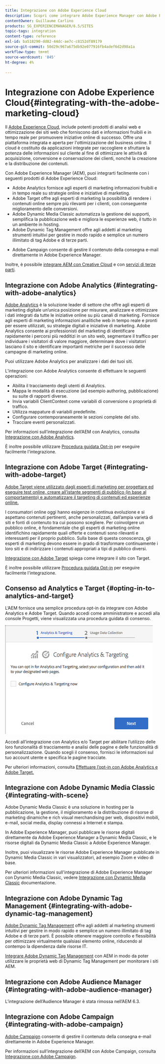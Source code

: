 ```yaml
---
title: Integrazione con Adobe Experience Cloud
description: Scopri come integrare Adobe Experience Manager con Adobe Experience Cloud.
contentOwner: Guillaume Carlino
products: SG_EXPERIENCEMANAGER/6.5/SITES
topic-tags: integration
content-type: reference
exl-id: ba518290-dd82-44dc-ae7c-c8152df89179
source-git-commit: 50d29c967a675db92e077916fb4adef6d2d98a1a
workflow-type: tm+mt
source-wordcount: '845'
ht-degree: 4%

---
```


# Integrazione con Adobe Experience Cloud{#integrating-with-the-adobe-marketing-cloud}

Il [Adobe Experience Cloud](https://business.adobe.com/products/marketing-cloud/main.html), include potenti prodotti di analisi web e ottimizzazione dei siti web che forniscono dati e informazioni fruibili e in tempo reale per promuovere iniziative online di successo. Offre una piattaforma integrata e aperta per l&#39;ottimizzazione del business online. Il cloud è costituito da applicazioni integrate per raccogliere e sfruttare la potenza delle informazioni sul cliente al fine di ottimizzare le attività di acquisizione, conversione e conservazione dei clienti, nonché la creazione e la distribuzione dei contenuti.

Con Adobe Experience Manager (AEM), puoi integrarti facilmente con i seguenti prodotti di Adobe Experience Cloud:

* Adobe Analytics fornisce agli esperti di marketing informazioni fruibili e in tempo reale su strategie online e iniziative di marketing.
* Adobe Target offre agli esperti di marketing la possibilità di rendere i contenuti online sempre più rilevanti per i clienti, con conseguente miglioramento delle conversioni.
* Adobe Dynamic Media Classic automatizza la gestione dei supporti, semplifica la pubblicazione web e migliora le esperienze web, il tutto in un ambiente in hosting.
* Adobe Dynamic Tag Management offre agli addetti al marketing strumenti intuitivi per gestire in modo rapido e semplice un numero illimitato di tag Adobe e di terze parti.
<!-- Search&Promote is end of life as of September 1, 2022 * Adobe Search&Promote gives marketers the ability to control and optimize the search results on their sites. -->
* Adobe Campaign consente di gestire il contenuto della consegna e-mail direttamente in Adobe Experience Manager.

Inoltre, è possibile [integrare AEM con Creative Cloud](/help/assets/aem-cc-integration-best-practices.md) e con [servizi di terze parti](/help/sites-administering/third-party-services.md).

## Integrazione con Adobe Analytics  {#integrating-with-adobe-analytics}

[Adobe Analytics](https://business.adobe.com/products/analytics/adobe-analytics.html) è la soluzione leader di settore che offre agli esperti di marketing digitale un’unica posizione per misurare, analizzare e ottimizzare i dati integrati da tutte le iniziative online su più canali di marketing. Fornisce agli esperti di marketing informazioni analitiche web in tempo reale e pronti per essere utilizzati, su strategie digitali e iniziative di marketing. Adobe Analytics consente ai professionisti del marketing di identificare rapidamente i percorsi più redditizi in un sito web, segmentare il traffico per individuare i visitatori di valore maggiore, determinare dove i visitatori lasciano il sito e identificare importanti metriche per il successo delle campagne di marketing online.

Puoi utilizzare Adobe Analytics per analizzare i dati dei tuoi siti.

L’integrazione con Adobe Analytics consente di effettuare le seguenti operazioni:

* Abilita il tracciamento degli utenti di Analytics.
* Mappa le modalità di esecuzione (ad esempio authoring, pubblicazione) su suite di rapporti diverse.
* Invia variabili ClientContext come variabili di conversione o proprietà di traffico.
* Utilizza mappature di variabili predefinite.
* Configurare contemporaneamente le sezioni complete del sito.
* Tracciare eventi personalizzati.

Per informazioni sull’integrazione dell’AEM con Analytics, consulta [Integrazione con Adobe Analytics](/help/sites-administering/adobeanalytics.md).

È inoltre possibile utilizzare [Procedura guidata Opt-in](/help/sites-administering/opt-in.md) per eseguire facilmente l&#39;integrazione.

## Integrazione con Adobe Target {#integrating-with-adobe-target}

[Adobe Target viene utilizzato dagli esperti di marketing per progettare ed eseguire test online, creare all’istante segmenti di pubblico (in base al comportamento) e automatizzare il targeting di contenuti ed esperienze online.](https://business.adobe.com/products/target/adobe-target.html)

I consumatori online oggi hanno esigenze in continua evoluzione e si aspettano contenuti pertinenti, anche personalizzati, dall’ampia varietà di siti e fonti di contenuto tra cui possono scegliere. Per coinvolgere un pubblico online, è fondamentale che gli esperti di marketing online identifichino rapidamente quali offerte e contenuti sono rilevanti e interessanti per il proprio pubblico. Sulla base di questa conoscenza, gli esperti di marketing devono essere in grado di trasformare continuamente i loro siti e di indirizzare i contenuti appropriati a tipi di pubblico diversi.

[Integrazione con Adobe Target](/help/sites-administering/target.md) spiega come integrare il sito con Target.

È inoltre possibile utilizzare [Procedura guidata Opt-in](/help/sites-administering/opt-in.md) per eseguire facilmente l&#39;integrazione.

## Consenso ad Analytics e Target {#opting-in-to-analytics-and-target}

L’AEM fornisce una semplice procedura opt-in da integrare con Adobe Analytics e Adobe Target. Quando accedi come amministratore e accedi alla console Progetti, viene visualizzata una procedura guidata di consenso.

![chlimage_1-107](assets/chlimage_1-107a.png)

Accedi all’integrazione con Analytics e/o Target per abilitare l’utilizzo delle loro funzionalità di tracciamento e analisi delle pagine e delle funzionalità di personalizzazione. Quando scegli il consenso, fornisci le informazioni sul tuo account utente e specifica le pagine tracciate.

Per ulteriori informazioni, consulta [Effettuare l’opt-in con Adobe Analytics e Adobe Target.](/help/sites-administering/opt-in.md)

## Integrazione con Adobe Dynamic Media Classic {#integrating-with-scene}

Adobe Dynamic Media Classic è una soluzione in hosting per la pubblicazione, la gestione, il miglioramento e la distribuzione di risorse di marketing dinamiche e rich visual merchandising per web, dispositivi mobili, e-mail, social media, display connessi a Internet e stampa.

In Adobe Experience Manager, puoi pubblicare le risorse digitali direttamente da Adobe Experience Manager a Dynamic Media Classic, e le risorse digitali da Dynamic Media Classic a Adobe Experience Manager.

Inoltre, puoi visualizzare le risorse Adobe Experience Manager pubblicate in Dynamic Media Classic in vari visualizzatori, ad esempio Zoom e video di base.

Per ulteriori informazioni sull&#39;integrazione di Adobe Experience Manager con Dynamic Media Classic, vedere [Integrazione con Dynamic Media Classic](/help/sites-administering/scene7.md) documentazione.

## Integrazione con Adobe Dynamic Tag Management {#integrating-with-adobe-dynamic-tag-management}

[Adobe Dynamic Tag Management](https://business.adobe.com/products/experience-platform/adobe-experience-platform.html) offre agli addetti al marketing strumenti intuitivi per gestire in modo rapido e semplice un numero illimitato di tag Adobe e di terze parti. È possibile ottenere maggiore controllo e flessibilità per ottimizzare virtualmente qualsiasi elemento online, riducendo al contempo la dipendenza dalle risorse IT.

[Integrare Adobe Dynamic Tag Management](/help/sites-administering/dtm.md) con AEM in modo da poter utilizzare le proprietà web di Dynamic Tag Management per monitorare i siti AEM.

## Integrazione con Adobe Audience Manager {#integrating-with-adobe-audience-manager}

L’integrazione dell’Audience Manager è stata rimossa nell’AEM 6.3.

<!-- Search&Promote is end of life as of September 1, 2022 ## Integrating with Search&Promote {#integrating-with-search-promote} -->

<!-- Search&Promote is end of life as of September 1, 2022 Adobe Search&Promote enables marketers to optimizehow visitors browse, find, compare, and select relevant products and content on web and mobile sites. Businesses can easily promote priority items based on business objectives and visitor intent, as well as automate merchandising and promotions activity via KPI-based triggers or metrics. -->

<!-- Search&Promote is end of life as of September 1, 2022 Adobe Search&Promote is a reliable and scalable hosted site search application, capable of scaling to millions of pages or products, for heavily visited online businesses ranging from retail to news sites. It offers unprecedented levels of marketer control and metrics-based relevance. -->

<!-- Search&Promote is end of life as of September 1, 2022 For information about integrating AEM and Search&Promote, see [Integrating with Adobe Search&Promote](/help/sites-administering/search-and-promote.md). -->

## Integrazione con Adobe Campaign {#integrating-with-adobe-campaign}

[Adobe Campaign](https://business.adobe.com/products/campaign/adobe-campaign.html) consente di gestire il contenuto della consegna e-mail direttamente in Adobe Experience Manager.

Per informazioni sull’integrazione dell’AEM con Adobe Campaign, consulta [Integrazione con Adobe Campaign](/help/sites-administering/campaignstandard.md).